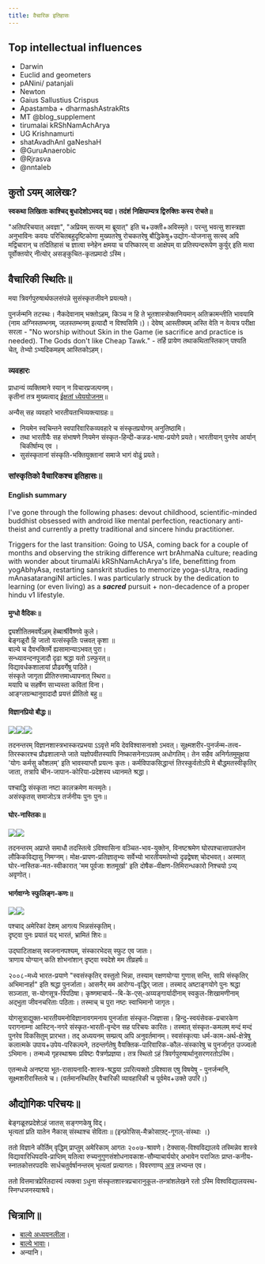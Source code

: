 ```yaml
---
title: वैचारिक इतिहासः
---
```

  
## Top intellectual influences
- Darwin
- Euclid and geometers
- pANini/ patanjali
- Newton
- Gaius Sallustius Crispus
- Apastamba + dharmashAstrakRts
- MT @blog_supplement
- tirumalai kRShNamAchArya
- UG Krishnamurti
- shatAvadhAnI gaNeshaH
- @GuruAnaerobic
- @Rjrasva 
- @nntaleb 


## कुतो ऽयम् आलेखः?

**स्वकथा लिखिताः काश्चिद् बुधादेशोऽभवद् यदा। तदंशं निक्षिपाम्यत्र द्विरुक्तिः कस्य रोचते॥**

"अतिपरिचयात् अवज्ञा", "अप्रियम् सत्यम् मा‌ ब्रूयात्" इति च+उक्ती+अविस्मृते। परन्तु भवत्सु शास्त्रज्ञा अनुभाविनः कवयः परिचितबहुदृष्टिकोणा मुख्यतरेषु रोचकतरेषु बौद्धिकेषु+उद्योग-योजनासु सत्स्व् अपि मद्विचारान् च तदितिहासं च ज्ञात्वा स्नेहेन क्षमया च परिष्कारम् वा आक्षेपम् वा प्रतिस्पन्दरूपेण कुर्युर् इति मत्वा पूर्वोक्तयोर् नीत्योर् असङ्कुचित-कृतप्रमादो ऽस्मि।

## वैचारिकी स्थितिः॥

मया त्रिवर्गपुरुषार्थफलसंपन्ने सुसंस्कृतजीवने प्रयत्यते। 

पुनर्जन्मनि तटस्थः। नैकदेवानाम् भक्तोऽहम्, किञ्च न हि ते भूतशास्त्रोक्तनियमान् अतिक्रामन्तीति भावयामि (नाम अग्निस्तम्भनम्, जलस्तम्भनम् इत्यादौ न विश्वसिमि।)। देवेष्व् आस्तीक्यम् अस्ति वेति न वेत्यत्र परीक्षा सरला - "No worship without Skin in the Game (ie sacrifice and practice is needed). The Gods don't like Cheap Tawk." - तर्हि प्रायेण तथाकथितास्तिकान् पश्यति चेत्, तेभ्यो ऽभ्यदिकमहम् आस्तिकोऽहम्।

### व्यवहारः

प्राधान्यं व्यक्तिमाने स्यान् न विचारप्रजल्पनम्।  
कृतीनां तत्र मुख्यत्वाद् [ईक्षतां ध्येययोजनम्](http://checkvist.com/checklists/113019)॥

अन्यैस् सह व्यवहारे भारतीयताभिव्यक्त्याग्रहः॥  

- नियमेन स्वचिन्तने स्वपारिवारिकव्यवहारे च संस्कृतप्रयोगम् अनुतिष्ठामि।
- तथा भारतीयैः सह संभाषणे नियमेन संस्कृत-हिन्दी-कन्नड-भाषा-प्रयोगे प्रयते। भारतीयान् पुनरेव आर्यान् चिकीर्षाम्य् एव ।
- सुसंस्कृतानां संस्कृति-भक्तियुक्तानां समाजे भागं‌ वोढुं प्रयते।

### सांस्कृतिको वैचारिकश्च इतिहासः॥
#### English summary
I've gone through the following phases: devout childhood, scientific-minded buddhist obsessed with android like mental perfection, reactionary anti-theist and currently a pretty traditional and sincere hindu practitioner.

Triggers for the last transition: Going to USA, coming back for a couple of months and observing the striking difference wrt brAhmaNa culture; reading with wonder about tirumalAi kRShNamAchArya's life, benefitting from yogAbhyAsa, restarting sanskrit studies to memorize yoga-sUtra,  reading mAnasatarangiNI articles. I was particularly struck by the dedication to learning (or even living) as a ***sacred*** pursuit + non-decadence of a proper hindu v1 lifestyle.

#### मुग्धो वैदिकः॥

द्व्यशीतितमवर्षेऽहम् हेब्बार्श्रीवैष्णवे कुले।  
बेङ्गळूरौ हि जातो यत्संस्कृतिः पत्त्रवत् कृशा ॥  
बाल्ये च दैवभक्तिर्मे ह्यसामान्याऽभवत् पुरा।  
सन्ध्यावन्दनपूजादौ दृढा श्रद्धा यतो ऽस्फुरत्॥  
विद्यावर्धकशालायां प्रौढवर्गेषु पाठिते।  
संस्कृते जागृता प्रीतिरुत्तमाध्यापनात् स्थिरा॥  
मयापि च सहर्षेण साभ्यस्ता कवितां विना।  
आङ्ग्लग्रन्थानुवादादौ प्रयत्तं प्रीतितो बहु॥

#### विज्ञानप्रियो बौद्धः॥

![](http://upload.wikimedia.org/wikipedia/commons/thumb/f/ff/Buddha_in_Sarnath_Museum_%28Dhammajak_Mutra%29.jpg/300px-Buddha_in_Sarnath_Museum_%28Dhammajak_Mutra%29.jpg)[![](https://upload.wikimedia.org/wikipedia/commons/thumb/e/eb/Stephen_Hawking.StarChild.jpg/200px-Stephen_Hawking.StarChild.jpg)](https://en.wikipedia.org/wiki/Stephen_hawking)[![](https://upload.wikimedia.org/wikipedia/en/4/42/Richard_Feynman_Nobel.jpg)](https://en.wikipedia.org/wiki/Richard_feynman)

तदनन्तरम् विज्ञानशास्त्रभास्करप्रभया ऽऽवृत्ते मयि देवविश्वासनाशो ऽभवत्। सूक्ष्मशरीर-पुनर्जन्म-तत्त्व-तिरस्कारश्च प्रौढशालान्ते जाते यज्ञोपवीतस्यापि निष्कासनेनाऽपतम् अधोगतिम्। तेन सहैव अनिर्गतमुमुक्षया 'योगः कर्मसु कौशलम्' इति भावस्याप्तौ प्रयत्नः कृतः। कर्मविपाकसिद्धान्तं तिरस्कुर्वतोऽपि मे बौद्धमतस्वीकृतिर् जाता, तत्रापि चीन-जापान-कोरिया-प्रदेशस्य ध्यानमते श्रद्धा।

पश्चाद्धि संस्कृता नष्टा कालक्रमेण मत्स्मृतेः।  
असंस्कृतस् समाजोऽत्र तर्जनीयः पुनः पुनः॥  

#### घोर-नास्तिकः॥

[![](https://upload.wikimedia.org/wikipedia/commons/thumb/a/a0/Richard_Dawkins_Cooper_Union_Shankbone.jpg/250px-Richard_Dawkins_Cooper_Union_Shankbone.jpg)](https://en.wikipedia.org/wiki/Richard_dawkins)[![](https://upload.wikimedia.org/wikipedia/commons/0/08/UGKrishnamurti.jpg)](https://en.wikipedia.org/wiki/U_G_Krishnamurti)  

तदनन्तरम् अप्राप्ते समाधौ तदस्तित्वे ऽविश्वासिना वञ्चित-भाव-युक्तेन, विनष्टश्रमेण घोरपश्चात्तापतप्तेन लौकिकविद्यासु निमग्नम्। मोक्ष-प्रापण-प्रतिज्ञातृभ्यः सर्वेभ्यो भारतीयमतेभ्यो दृढद्वेषश् चोदभवत्। अस्मात् घोर-नास्तिक-मत-स्वीकारात् 'मम पूर्वजाः शतमूर्खा' इति दोषैक-वीक्षण-तिमिरान्धकारो निश्चयो ऽप्य् अवृणोत्।

#### भार्गवाग्नेः स्फुलिङ्ग-कणः॥

![](http://upload.wikimedia.org/wikipedia/commons/thumb/5/54/Chakra_ayudhapurusha.jpg/220px-Chakra_ayudhapurusha.jpg)[![](http://upload.wikimedia.org/wikipedia/en/c/c0/Krishnamacharya_scorpion.jpg)](http://en.wikipedia.org/wiki/Tirumalai_Krishnamacharya)

पश्चाद् अमेरिकां देशम् आगत्य भिन्नसंस्कृतिम्।  
दृष्ट्वा पुनः प्रयातं यद् भारतं, भ्रामितं शिरः॥ 

उद्घाटिताक्षस् स्वजनानपश्यम्, संस्कारभेदस् स्फुट एव जातः।   
त्राणाय योग्यान् कति शोभनांशान् दृष्ट्वा स्वदेशे मम तीव्रहर्षः॥

२००८-मध्ये भारत-प्रयाणे "स्वसंस्कृतिर् वस्तुतो भिन्ना, तस्याम् रक्षणयोग्या गुणास् सन्ति, सापि संस्कृतिर् अभिमानार्हा" इति श्रद्धा पुनर्जाता। आसनैर् मम आरोग्य-वृद्धिर् जाता। तस्माद् अष्टाङ्गयोगे पुनः श्रद्धा सञ्जाता, स-योगसूत्र-पिपठिषा। कृष्णमाचार्य--बि-के-एस्-अय्यङ्गार्यादीनाम् स्वकुल-शिखामणीनाम् अद्भुता जीवनचरिताः पठिताः। तस्माच् च पुरा नष्टः स्वाभिमानो जागृतः।

योगसूत्राद्युक्त-भारतीयमनोविज्ञानावगमनाय पुनर्जाता संस्कृत-जिज्ञासा। हिन्दु-स्वयंसेवक-प्रचारकेण परागनाम्ना आस्टिन्-नगरे संस्कृत-भारती-वृन्देन सह परिचयः कारितः। तस्मात् संस्कृत-कमलम् मन्दं मन्दं‌ पुनरेव विकसितुम् प्रारभत। तद् अध्ययनम् सम्प्रत्य् अपि अनुवर्तमानम्। स्वसंस्कृत्याः धर्म-काम-अर्थ-क्षेत्रेषु कलात्मके उपाय+उपेय-परिकल्पने, तदन्तर्गतेषु वैयक्तिक-पारिवारिक-कौल-संस्कारेषु च पुनर्जागृत उज्ज्वलो ऽभिमानः। तन्मध्ये गृहस्थाश्रमः प्रविष्टः पैत्रर्णप्रज्ञया। तत्र स्थितो ऽहं त्रिवर्गपुरुषार्थानुसरणरतोऽस्मि।

एतन्मध्ये अनष्टया भूत\-रासायनादि\-शास्त्र\-श्रद्धया ऽपरित्यक्तो ऽविश्वास एषु विषयेषु \- पुनर्जन्मनि, सूक्ष्मशरीरास्तित्वे च। (वर्तमानस्थितिर् वैचारिकी व्यावहारिकी च पूर्वमेव+उक्ते उपरि।)  

## औद्योगिकः परिचयः॥

बेङ्गळूरुप्रदेशेऽहं जातस् सङ्गणकेषु विद्।   
भृत्यतां प्रति यातेन नैकास् संस्थाश्च सेविताः॥ (इन्फ़ोसिस्-मैक्रोसाफ़्ट्-गूगल्-संस्थाः ।)

ततो विज्ञाने कीर्तिम् वृद्धिम् प्राप्तुम् अमेरिकाम् आगतः २००७-श्रावणे। टेक्सास्-विश्वविद्यालये तस्मिन्नेव शास्त्रे विद्यावारिधिपदवि-प्राप्तिम् यतित्वा रुच्यनुगुणसंशोधनावकाश-सौम्याचार्ययोर् अभावेन पराजितः प्राप्त-कनीय-स्नातकोत्तरपदविः सार्धचतुर्वर्षानन्तरम् भृत्यतां प्रत्यागतः। विवरणाण्य् [अत्र](http://vishvas-vasuki.appspot.com/resumeLand/vishvasVasukiCV.html) लभ्यन्त एव।

ततो वित्तमात्रप्रेरितदास्यं त्यक्त्वा ऽधुना संस्कृतशास्त्रप्रचारानुकूल-तन्त्रांशलेखने रतो ऽस्मि विश्वविद्यालयस्थ-स्निग्धजनस्याश्रये।

## चित्राणि॥

- [बाल्ये अध्ययनलीला](https://plus.google.com/photos/109000762913288837175/albums/5977851566004206353)।  
- [बाल्ये भावाः](https://plus.google.com/photos/109000762913288837175/albums/5977850703572927361)।
- अन्यानि।